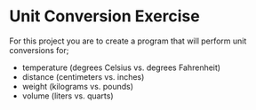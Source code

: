 # Unit Conversion Exercise
For this project you are to create a program that will perform unit conversions for;

- temperature (degrees Celsius vs. degrees Fahrenheit)
- distance (centimeters vs. inches)
- weight (kilograms vs. pounds)
- volume (liters vs. quarts)
